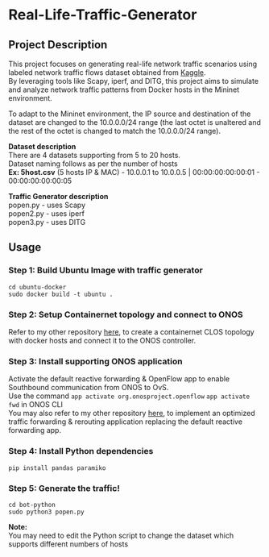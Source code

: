 # Real-Life-Traffic-Generator

## Project Description
This project focuses on generating real-life network traffic scenarios using labeled network traffic flows dataset obtained from [Kaggle](https://www.kaggle.com/datasets/jsrojas/labeled-network-traffic-flows-114-applications/data). <br>
By leveraging tools like Scapy, iperf, and DITG, this project aims to simulate and analyze network traffic patterns from Docker hosts in the Mininet environment. <br>

To adapt to the Mininet environment, the IP source and destination of the dataset are changed to the 10.0.0.0/24 range (the last octet is unaltered and the rest of the octet is changed to match the 10.0.0.0/24 range). <br>

**Dataset description** <br>
There are 4 datasets supporting from 5 to 20 hosts. <br>
Dataset naming follows as per the number of hosts <br>
**Ex: 5host.csv** (5 hosts IP & MAC) - 10.0.0.1 to 10.0.0.5 | 00:00:00:00:00:01 - 00:00:00:00:00:05

**Traffic Generator description** <br>
popen.py - uses Scapy <br>
popen2.py - uses iperf <br>
popen3.py - uses DITG <br>

## Usage
### Step 1: Build Ubuntu Image with traffic generator
```
cd ubuntu-docker
sudo docker build -t ubuntu .
```

### Step 2: Setup Containernet topology and connect to ONOS
Refer to my other repository [here](https://github.com/vikki8/SDN_clos_topology_generator), to create a containernet CLOS topology with docker hosts and connect it to the ONOS controller.

### Step 3: Install supporting ONOS application
Activate the default reactive forwarding & OpenFlow app to enable Southbound communication from ONOS to OvS. <br>
Use the command `app activate org.onosproject.openflow` `app activate fwd` in ONOS CLI <br>
You may also refer to my other repository [here](https://github.com/vikki8/onos_traffic_reroute_app/tree/main), to implement an optimized traffic forwarding & rerouting application replacing the default reactive forwarding app.

### Step 4: Install Python dependencies
```
pip install pandas paramiko
```

### Step 5: Generate the traffic!
```
cd bot-python
sudo python3 popen.py
```
**Note:** <br>
You may need to edit the Python script to change the dataset which supports different numbers of hosts 

